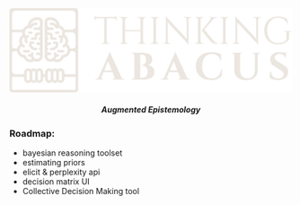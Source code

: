 ![logo](https://raw.githubusercontent.com/franciscoabenza/thinking-abacus/main/landing_page/frontend/resources/logo_sq.png)

<h5 align="center">Augmented Epistemology</h5>


### Roadmap:
- bayesian reasoning toolset
- estimating priors
- elicit & perplexity api
- decision matrix UI
- Collective Decision Making tool
